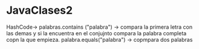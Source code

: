 # JavaClases2

HashCode->
palabras.contains ("palabra") -> compara la primera letra con las demas y si la encuentra en el conjujnto compara la palabra completa copn la que empieza.
palabra.equals("palabra") -> copmpara dos palabras
